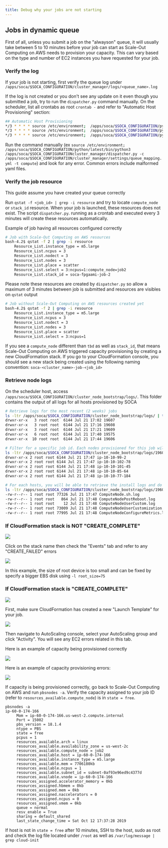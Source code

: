 ```yaml
---
title: Debug why your jobs are not starting
---
```


## Jobs in dynamic queue

First of all, unless you submit a job on the "alwayson" queue, it will usually take between 5 to 10 minutes before your job can start as Scale-Out Computing on AWS needs to provision your capacity. This can vary based on the type and number of EC2 instances you have requested for your job.

### Verify the log
If your job is not starting, first verify the queue log under `/apps/soca/$SOCA_CONFIGURATION/cluster_manager/logs/<queue_name>.log`

If the log is not created or you don't see any update on it even though you submitted a job, try to run the `dispatcher.py` command manually. On the scheduler, list all crontabs as root `crontab -` and refer to "Automatic Host Provisioning" section:

~~~bash
## Automatic Host Provisioning
*/3 * * * * source /etc/environment;  /apps/soca/$SOCA_CONFIGURATION/python/latest/bin/python3 /apps/soca/$SOCA_CONFIGURATION/cluster_manager/dispatcher.py -c /apps/soca/$SOCA_CONFIGURATION/cluster_manager/settings/queue_mapping.yml -t compute
*/3 * * * * source /etc/environment;  /apps/soca/$SOCA_CONFIGURATION/python/latest/bin/python3 /apps/soca/$SOCA_CONFIGURATION/cluster_manager/dispatcher.py -c /apps/soca/$SOCA_CONFIGURATION/cluster_manager/settings/queue_mapping.yml -t desktop
*/3 * * * * source /etc/environment;  /apps/soca/$SOCA_CONFIGURATION/python/latest/bin/python3 /apps/soca/$SOCA_CONFIGURATION/cluster_manager/dispatcher.py -c /apps/soca/$SOCA_CONFIGURATION/cluster_manager/settings/queue_mapping.yml -t test
~~~

Run the command manually (ex `source /etc/environment;  /apps/soca/$SOCA_CONFIGURATION/python/latest/bin/python3 /apps/soca/$SOCA_CONFIGURATIONcluster_manager/dispatcher.py -c /apps/soca/$SOCA_CONFIGURATION/cluster_manager/settings/queue_mapping.yml -t compute`) and look for any error. Common errors include malformed yaml files.

### Verify the job resource

This guide assume you have created your queue correctly

Run `qstat -f <job_id> | grep -i resource` and try to locate `compute_node` or `stack_id` resource. When your job is launched, these resources does not exist. The script `dispatcher.py`. running as a crontab and executed every 3 minutes will create these resources automatically.

Example of job having all resources configured correctly
~~~bash hl_lines="8 9"
# Job with Scale-Out Computing on AWS resources
bash-4.2$ qstat -f 2 | grep -i resource
    Resource_List.instance_type = m5.large
    Resource_List.ncpus = 3
    Resource_List.nodect = 3
    Resource_List.nodes = 3
    Resource_List.place = scatter
    Resource_List.select = 3:ncpus=1:compute_node=job2 
    Resource_List.stack_id = soca-fpgaami-job-2
~~~

Please note these resources are created by `dispatcher.py` so allow a maximum of 3 minutes between job is submitted and resources are visibles on `qstat` output
~~~bash
# Job without Scale-Out Computing on AWS resources created yet
bash-4.2$ qstat -f 2 | grep -i resource
    Resource_List.instance_type = m5.large
    Resource_List.ncpus = 3
    Resource_List.nodect = 3
    Resource_List.nodes = 3
    Resource_List.place = scatter
    Resource_List.select = 3:ncpus=1
~~~

If you see a `compute_node` different than `tbd` as well as `stack_id`, that means Scale-Out Computing on AWS triggered capacity provisioning by creating a new CloudFormation stack.
If you go to your CloudFormation console, you should see  a new stack being created using the following naming convention: `soca-<cluster_name>-job-<job_id>`

### Retrieve node logs

On the scheduler host, access `/apps/soca/$SOCA_CONFIGURATION/cluster_node_bootstrap/logs/`. This folder contains the output of all logs for all hosts provisioned by SOCA

~~~bash hl_lines="2 10 18"
# Retrieve logs for the most recent (2 weeks) jobs
ls -ltr /apps/soca/$SOCA_CONFIGURATION/cluster_node_bootstrap/logs/ | tail -n 5
drwxr-xr-x   3 root root  6144 Jul 21 17:02 19607
drwxr-xr-x   3 root root  6144 Jul 21 17:16 19608
drwxr-xr-x   3 root root  6144 Jul 21 17:21 19609
drwxr-xr-x   6 root root  6144 Jul 21 17:40 19575
drwxr-xr-x  10 root root  6144 Jul 21 17:44 19606

# Filter for a specific job id. Each nodes provisioned for this job will show up on the directory
ls -ltr /apps/soca/$SOCA_CONFIGURATION/cluster_node_bootstrap/logs/19606 | tail -n 5
drwxr-xr-x 2 root root 6144 Jul 21 17:47 ip-10-10-99-2
drwxr-xr-x 2 root root 6144 Jul 21 17:47 ip-10-10-102-78
drwxr-xr-x 2 root root 6144 Jul 21 17:48 ip-10-10-101-45
drwxr-xr-x 2 root root 6144 Jul 21 17:48 ip-10-10-85-64
drwxr-xr-x 2 root root 6144 Jul 21 17:48 ip-10-10-77-184

# For each hosts, you will be able to retrieve the install logs and do any troubleshooting
ls -ltr /apps/soca/$SOCA_CONFIGURATION/cluster_node_bootstrap/logs/19606/ip-10-10-85-64
-rw-r--r-- 1 root root 77326 Jul 21 17:47 ComputeNode.sh.log
-rw-r--r-- 1 root root   864 Jul 21 17:48 ComputeNodePostReboot.log
-rw-r--r-- 1 root root    12 Jul 21 17:48 ComputeNodeUserCustom.log
-rw-r--r-- 1 root root 73009 Jul 21 17:48 ComputeNodeUserCustomization.log
-rw-r--r-- 1 root root 77995 Jul 21 17:48 ComputeNodeConfigureMetrics.log
~~~

### If CloudFormation stack is NOT "CREATE_COMPLETE"

![](../imgs/job-launch-4.png)

Click on the stack name then check the "Events" tab and refer to any "CREATE_FAILED" errors

![](../imgs/job-launch-5.png)

In this example, the size of root device is too small and can be fixed by specify a bigger EBS disk using  `-l root_size=75`


### If CloudFormation stack is "CREATE_COMPLETE"

![](../imgs/job-launch-1.png)

First, make sure CloudFormation has created a new "Launch Template" for your job.

![](../imgs/job-launch-2.png)

Then navigate to AutoScaling console, select your AutoScaling group and click "Activity". You will see any EC2 errors related in this tab.

Here is an example of capacity being provisioned correctly

![](../imgs/job-launch-3.png)

Here is an example of capacity provisioning errors:

![](../imgs/job-launch-6.png)






If capacity is being provisioned correctly, go back to Scale-Out Computing on AWS and run `pbsnodes -a`. Verify the capacity assigned to your job ID (refer to `resources_available.compute_node`) is in `state = free`.

~~~hl_lines="7"
pbsnodes -a
ip-60-0-174-166
     Mom = ip-60-0-174-166.us-west-2.compute.internal
     Port = 15002
     pbs_version = 18.1.4
     ntype = PBS
     state = free
     pcpus = 1
     resources_available.arch = linux
     resources_available.availability_zone = us-west-2c
     resources_available.compute_node = job2
     resources_available.host = ip-60-0-174-166
     resources_available.instance_type = m5.large
     resources_available.mem = 7706180kb
     resources_available.ncpus = 1
     resources_available.subnet_id = subnet-0af93e96ed9c4377d
     resources_available.vnode = ip-60-0-174-166
     resources_assigned.accelerator_memory = 0kb
     resources_assigned.hbmem = 0kb
     resources_assigned.mem = 0kb
     resources_assigned.naccelerators = 0
     resources_assigned.ncpus = 0
     resources_assigned.vmem = 0kb
     queue = normal
     resv_enable = True
     sharing = default_shared
     last_state_change_time = Sat Oct 12 17:37:28 2019
~~~

If host is not in `state = free` after 10 minutes, SSH to the host, sudo as root and check the log file located under `/root` as well as `/var/log/message | grep cloud-init`
